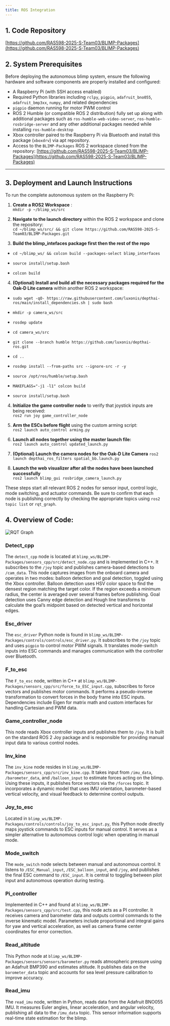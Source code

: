 ```yaml
---
title: ROS Integration
---
```


## 1. **Code Repository**

[https://github.com/RAS598-2025-S-Team03/BLIMP-Packages](https://github.com/RAS598-2025-S-Team03/BLIMP-Packages)

## 2. **System Prerequisites**

Before deploying the autonomous blimp system, ensure the following hardware and software components are properly installed and configured:

- A Raspberry Pi (with SSH access enabled)
- Required Python libraries including `rclpy`, `pigpio`, `adafruit_bno055`, `adafruit_bmp3xx`, `numpy`, and related dependencies
- `pigpio` daemon running for motor PWM control
- ROS 2 Humble (or compatible ROS 2 distribution) fully set up along with additional packages such as `ros-humble-web-video-server`, `ros-humble-rosbridge-server` and any other additional packages needed while installing `ros-humble-desktop`
- Xbox controller paired to the Raspberry Pi via Bluetooth and install this package (`xboxdrv`) via apt repository.
- Access to the `BLIMP-Packages` ROS 2 workspace cloned from the repository:
  [https://github.com/RAS598-2025-S-Team03/BLIMP-Packages](https://github.com/RAS598-2025-S-Team03/BLIMP-Packages)

---

## 3. **Deployment and Launch Instructions**

To run the complete autonomous system on the Raspberry Pi:

1. **Create a ROS2 Workspace** :  
```mkdir -p ~/blimp_ws/src```

2. **Navigate to the launch directory** within the ROS 2 workspace and clone the repository:  
```cd ~/blimp_ws/src/ && git clone https://github.com/RAS598-2025-S-Team03/BLIMP-Packages.git ```

3. **Build the blimp_intefaces package first then the rest of the repo**  
  
  - ```cd ~/blimp_ws/ && colcon build --packages-select blimp_interfaces ```
  
  - ```source install/setup.bash ```

  - ```colcon build ```
4. **(Optional) Install and build all the necessary packages required for the Oak-D Lite camera** within another ROS 2 workspace:
  -  ``` sudo wget -qO- https://raw.githubusercontent.com/luxonis/depthai-ros/main/install_dependencies.sh | sudo bash ```

  -  ``` mkdir -p camera_ws/src ```
  
  - ``` rosdep update ```

  -  ```cd camera_ws/src```
  
  -  ```git clone --branch humble https://github.com/luxonis/depthai-ros.git```

  -  ```cd ..```

  -  ```rosdep install --from-paths src --ignore-src -r -y```

  -  ```source /opt/ros/humble/setup.bash```
  
  -  ```MAKEFLAGS="-j1 -l1" colcon build```

  -  ```source install/setup.bash```

4. **Initialize the game controller node** to verify that joystick inputs are being received:  
```ros2 run joy game_controller_node```

5. **Arm the ESCs before flight** using the custom arming script:  
```ros2 launch auto_control arming.py```

6. **Launch all nodes together using the master launch file:**  
```ros2 launch auto_control updated_launch.py```

7. **(Optional) Launch the camera nodes for the Oak-D Lite Camera**
```ros2 launch depthai_ros_filters spatial_bb.launch.py```  

8. **Launch the web visualizer after all the nodes have been launched successfully**  
```ros2 launch blimp_gui rosbridge_camera_launch.py```

These steps start all relevant ROS 2 nodes for sensor input, control logic, mode switching, and actuator commands. Be sure to confirm that each node is publishing correctly by checking the appropriate topics using `ros2 topic list` or `rqt_graph`.


## 4. **Overview of Code:**

![RQT Graph](./figures/RQT_Graph.jpg)  

### Detect_cpp
The `detect_cpp` node is located at `blimp_ws/BLIMP-Packages/sensors_cpp/src/detect_node.cpp` and is implemented in C++. It subscribes to the `/joy` topic and publishes camera-based detections to `/cam_data`. This node captures images from the onboard camera and operates in two modes: balloon detection and goal detection, toggled using the Xbox controller. Balloon detection uses HSV color space to find the densest region matching the target color. If the region exceeds a minimum radius, the center is averaged over several frames before publishing. Goal detection uses Canny edge detection and Hough line transforms to calculate the goal’s midpoint based on detected vertical and horizontal edges.

### Esc_driver
The `esc_driver` Python node is found in `blimp_ws/BLIMP-Packages/controls/controls/esc_driver.py`. It subscribes to the `/joy` topic and uses `pigpio` to control motor PWM signals. It translates mode-switch inputs into ESC commands and manages communication with the controller over Bluetooth.

### F_to_esc
The `F_to_esc` node, written in C++ at `blimp_ws/BLIMP-Packages/sensors_cpp/src/force_to_ESC_input.cpp`, subscribes to force vectors and publishes motor commands. It performs a pseudo-inverse transformation to convert forces in the body frame into ESC inputs. Dependencies include Eigen for matrix math and custom interfaces for handling Cartesian and PWM data.

### Game_controller_node
This node reads Xbox controller inputs and publishes them to `/joy`. It is built on the standard ROS 2 Joy package and is responsible for providing manual input data to various control nodes.

### Inv_kine
The `inv_kine` node resides in `blimp_ws/BLIMP-Packages/sensors_cpp/src/inv_kine.cpp`. It takes input from `/imu_data`, `/barometer_data`, and `/balloon_input` to estimate forces acting on the blimp. Using these inputs, it publishes force vectors via the `/forces` topic. It incorporates a dynamic model that uses IMU orientation, barometer-based vertical velocity, and visual feedback to determine control outputs.

### Joy_to_esc
Located in `blimp_ws/BLIMP-Packages/controls/controls/joy_to_esc_input.py`, this Python node directly maps joystick commands to ESC inputs for manual control. It serves as a simpler alternative to autonomous control logic when operating in manual mode.

### Mode_switch
The `mode_switch` node selects between manual and autonomous control. It listens to `/ESC_Manual_input`, `/ESC_balloon_input`, and `/joy`, and publishes the final ESC command to `/ESC_input`. It is central to toggling between pilot input and autonomous operation during testing.

### Pi_controller
Implemented in C++ and found at `blimp_ws/BLIMP-Packages/sensors_cpp/src/test.cpp`, this node acts as a PI controller. It receives camera and barometer data and outputs control commands to the inverse kinematic model. Parameters include proportional and integral gains for yaw and vertical acceleration, as well as camera frame center coordinates for error correction.

### Read_altitude
This Python node at `blimp_ws/BLIMP-Packages/sensors/sensors/barometer.py` reads atmospheric pressure using an Adafruit BMP390 and estimates altitude. It publishes data on the `barometer_data` topic and accounts for sea level pressure calibration to improve accuracy.

### Read_imu
The `read_imu` node, written in Python, reads data from the Adafruit BNO055 IMU. It measures Euler angles, linear acceleration, and angular velocity, publishing all data to the `/imu_data` topic. This sensor information supports real-time state estimation for the blimp.



